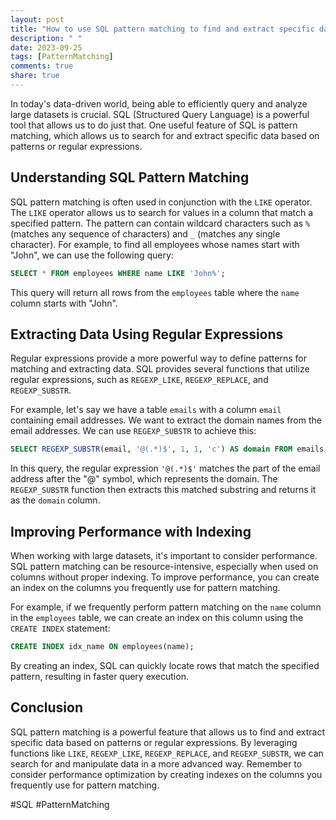 ```yaml
---
layout: post
title: "How to use SQL pattern matching to find and extract specific data"
description: " "
date: 2023-09-25
tags: [PatternMatching]
comments: true
share: true
---
```


In today's data-driven world, being able to efficiently query and analyze large datasets is crucial. SQL (Structured Query Language) is a powerful tool that allows us to do just that. One useful feature of SQL is pattern matching, which allows us to search for and extract specific data based on patterns or regular expressions.

## Understanding SQL Pattern Matching

SQL pattern matching is often used in conjunction with the `LIKE` operator. The `LIKE` operator allows us to search for values in a column that match a specified pattern. The pattern can contain wildcard characters such as `%` (matches any sequence of characters) and `_` (matches any single character). For example, to find all employees whose names start with "John", we can use the following query:

```sql
SELECT * FROM employees WHERE name LIKE 'John%';
```

This query will return all rows from the `employees` table where the `name` column starts with "John".

## Extracting Data Using Regular Expressions

Regular expressions provide a more powerful way to define patterns for matching and extracting data. SQL provides several functions that utilize regular expressions, such as `REGEXP_LIKE`, `REGEXP_REPLACE`, and `REGEXP_SUBSTR`.

For example, let's say we have a table `emails` with a column `email` containing email addresses. We want to extract the domain names from the email addresses. We can use `REGEXP_SUBSTR` to achieve this:

```sql
SELECT REGEXP_SUBSTR(email, '@(.*)$', 1, 1, 'c') AS domain FROM emails;
```

In this query, the regular expression `'@(.*)$'` matches the part of the email address after the "@" symbol, which represents the domain. The `REGEXP_SUBSTR` function then extracts this matched substring and returns it as the `domain` column.

## Improving Performance with Indexing

When working with large datasets, it's important to consider performance. SQL pattern matching can be resource-intensive, especially when used on columns without proper indexing. To improve performance, you can create an index on the columns you frequently use for pattern matching.

For example, if we frequently perform pattern matching on the `name` column in the `employees` table, we can create an index on this column using the `CREATE INDEX` statement:

```sql
CREATE INDEX idx_name ON employees(name);
```

By creating an index, SQL can quickly locate rows that match the specified pattern, resulting in faster query execution.

## Conclusion

SQL pattern matching is a powerful feature that allows us to find and extract specific data based on patterns or regular expressions. By leveraging functions like `LIKE`, `REGEXP_LIKE`, `REGEXP_REPLACE`, and `REGEXP_SUBSTR`, we can search for and manipulate data in a more advanced way. Remember to consider performance optimization by creating indexes on the columns you frequently use for pattern matching.

#SQL #PatternMatching